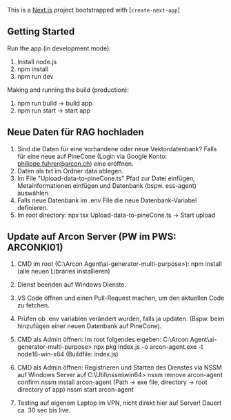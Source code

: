 This is a [Next.js](https://nextjs.org/) project bootstrapped with [`create-next-app`]

## Getting Started

Run the app (in development mode):
1. Install node.js
2. npm install
3. npm run dev

Making and running the build (production):
1. npm run build -> build app
2. npm run start -> start app

## Neue Daten für RAG hochladen
1. Sind die Daten für eine vorhandene oder neue Vektordatenbank? Falls für eine neue auf PineCone (Login via Google Konto: philippe.fuhrer@arcon.ch) eine eröffnen.
2. Daten als txt im Ordner data ablegen.
3. Im File "Upload-data-to-pineCone.ts" Pfad zur Datei einfügen, Metainformationen einfügen und Datenbank (bspw. ess-agent) auswählen.
4. Falls neue Datenbank im .env File die neue Datenbank-Variabel definieren.
4. Im root directory: npx tsx Upload-data-to-pineCone.ts -> Start upload

## Update auf Arcon Server (PW im PWS: ARCONKI01)
1. CMD im root (C:\Arcon Agent\ai-generator-multi-purpose>): 
    npm install (alle neuen Libraries installieren)

2. Dienst beenden auf Windows Dienste.

3. VS Code öffnen und einen Pull-Request machen, um den aktuellen Code zu fetchen.

4. Prüfen ob .env variablen verändert wurden, falls ja updaten. (Bspw. beim hinzufügen einer neuen Datenbank auf PineCone).

4. CMD als Admin öffnen: Im root folgendes eigeben: C:\Arcon Agent\ai-generator-multi-purpose>
    npx pkg index.js -o arcon-agent.exe -t node16-win-x64
    (Buildfile: index.js)

5. CMD als Admin öffnen: Registrieren und Starten des Dienstes via NSSM auf Windows Server auf C:\Util\nssm\win64>
    nssm remove arcon-agent confirm
    nssm install arcon-agent (Path -> exe file, directory -> root directory of app)
    nssm start arcon-agent

6. Testing auf eigenem Laptop im VPN, nicht direkt hier auf Server! Dauert ca. 30 sec bis live.

